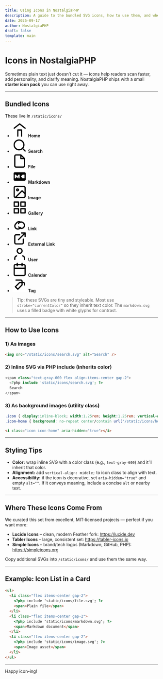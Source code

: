 ```yaml
---
title: Using Icons in NostalgiaPHP
description: A guide to the bundled SVG icons, how to use them, and where to find more.
date: 2025-09-17
author: NostalgiaPHP
draft: false
template: main
---
```


# Icons in NostalgiaPHP

Sometimes plain text just doesn’t cut it — icons help readers scan faster, add personality, and clarify meaning. NostalgiaPHP ships with a small **starter icon pack** you can use right away.

---

## Bundled Icons

These live in `/static/icons/`

- ![](/static/icons/home.svg) **Home**
- ![](/static/icons/search.svg) **Search**
- ![](/static/icons/file.svg) **File**
- ![](/static/icons/markdown.svg) **Markdown**
- ![](/static/icons/image.svg) **Image**
- ![](/static/icons/gallery.svg) **Gallery**
- ![](/static/icons/link.svg) **Link**
- ![](/static/icons/external-link.svg) **External Link**
- ![](/static/icons/user.svg) **User**
- ![](/static/icons/calendar.svg) **Calendar**
- ![](/static/icons/tag.svg) **Tag**

> Tip: these SVGs are tiny and styleable. Most use `stroke="currentColor"` so they inherit text color. The `markdown.svg` uses a filled badge with white glyphs for contrast.

---

## How to Use Icons

### 1) As images
```html
<img src="/static/icons/search.svg" alt="Search" />
```

### 2) Inline SVG via PHP include (inherits color)
```php
<span class="text-gray-600 flex align-items-center gap-2">
  <?php include 'static/icons/search.svg'; ?>
  Search
</span>
```

### 3) As background images (utility class)
```css
.icon { display:inline-block; width:1.25rem; height:1.25rem; vertical-align:middle; }
.icon-home { background: no-repeat center/contain url('/static/icons/home.svg'); }
```
```html
<i class="icon icon-home" aria-hidden="true"></i>
```

---

## Styling Tips

- **Color:** wrap inline SVG with a color class (e.g., `text-gray-600`) and it’ll inherit that color.
- **Alignment:** add `vertical-align: middle;` to icon class to align with text.
- **Accessibility:** if the icon is decorative, set `aria-hidden="true"` and empty `alt=""`. If it conveys meaning, include a concise `alt` or nearby text.

---

## Where These Icons Come From

We curated this set from excellent, MIT-licensed projects — perfect if you want more:

- **Lucide Icons** – clean, modern Feather fork: https://lucide.dev
- **Tabler Icons** – large, consistent set: https://tabler-icons.io
- **Simple Icons** – brand/tech logos (Markdown, GitHub, PHP): https://simpleicons.org

Copy additional SVGs into `/static/icons/` and use them the same way.

---

## Example: Icon List in a Card

```html
<ul>
  <li class="flex items-center gap-2">
    <?php include 'static/icons/file.svg'; ?>
    <span>Plain file</span>
  </li>
  <li class="flex items-center gap-2">
    <?php include 'static/icons/markdown.svg'; ?>
    <span>Markdown document</span>
  </li>
  <li class="flex items-center gap-2">
    <?php include 'static/icons/image.svg'; ?>
    <span>Image asset</span>
  </li>
</ul>
```

---

Happy icon-ing!
